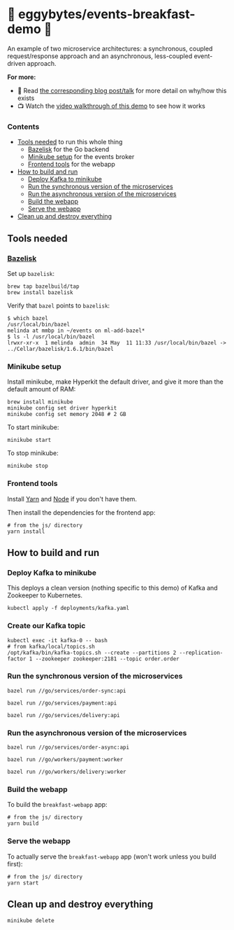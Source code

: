 # 🥞 eggybytes/events-breakfast-demo 🥞

An example of two microservice architectures: a synchronous, coupled request/response approach and an asynchronous, less-coupled event-driven approach.

**For more:**
- 📃 Read [the corresponding blog post/talk](https://eggybits.com/posts/events-first) for more detail on why/how this exists
- 📺 Watch the [video walkthrough of this demo](https://youtu.be/ho9ECfQQA18?t=1585) to see how it works

### Contents
- [Tools needed](#tools-needed) to run this whole thing
  - [Bazelisk](#bazelisk) for the Go backend
  - [Minikube setup](#minikube-setup) for the events broker
  - [Frontend tools](#frontend-tools) for the webapp
- [How to build and run](#how-to-build-and-run)
  - [Deploy Kafka to minikube](#deploy-kafka-to-minikube)
  - [Run the synchronous version of the microservices](#run-the-synchronous-version-of-the-microservices)
  - [Run the asynchronous version of the microservices](#run-the-asynchronous-version-of-the-microservices)
  - [Build the webapp](#build-the-webapp)
  - [Serve the webapp](#serve-the-webapp)
- [Clean up and destroy everything](#clean-up-and-destroy-everything)

## Tools needed

### [Bazelisk](https://github.com/bazelbuild/bazelisk)

Set up `bazelisk`:
```shell
brew tap bazelbuild/tap
brew install bazelisk
```

Verify that `bazel` points to `bazelisk`:
```shell
$ which bazel
/usr/local/bin/bazel
melinda at mmbp in ~/events on ml-add-bazel*
$ ls -l /usr/local/bin/bazel
lrwxr-xr-x  1 melinda  admin  34 May  11 11:33 /usr/local/bin/bazel -> ../Cellar/bazelisk/1.6.1/bin/bazel
```

### Minikube setup

Install minikube, make Hyperkit the default driver, and give it more than the default amount of RAM:

```shell
brew install minikube
minikube config set driver hyperkit
minikube config set memory 2048 # 2 GB
```

To start minikube:

```shell
minikube start
```

To stop minikube:

```shell
minikube stop
```

### Frontend tools

Install [Yarn](https://yarnpkg.com/en/) and [Node](https://nodejs.org/en/) if you don't have them.

Then install the dependencies for the frontend app:
```shell
# from the js/ directory
yarn install
```

## How to build and run

### Deploy Kafka to minikube

This deploys a clean version (nothing specific to this demo) of Kafka and Zookeeper to Kubernetes.

```shell
kubectl apply -f deployments/kafka.yaml
```

### Create our Kafka topic

```shell
kubectl exec -it kafka-0 -- bash
# from kafka/local/topics.sh
/opt/kafka/bin/kafka-topics.sh --create --partitions 2 --replication-factor 1 --zookeeper zookeeper:2181 --topic order.order
```

### Run the synchronous version of the microservices

```shell
bazel run //go/services/order-sync:api
```

```shell
bazel run //go/services/payment:api
```

```shell
bazel run //go/services/delivery:api
```

### Run the asynchronous version of the microservices

```shell
bazel run //go/services/order-async:api
```

```shell
bazel run //go/workers/payment:worker
```

```shell
bazel run //go/workers/delivery:worker
```

### Build the webapp

To build the `breakfast-webapp` app:
```shell
# from the js/ directory
yarn build
```

### Serve the webapp

To actually serve the `breakfast-webapp` app (won't work unless you build first):
```shell
# from the js/ directory
yarn start
```

## Clean up and destroy everything

```shell
minikube delete
```
